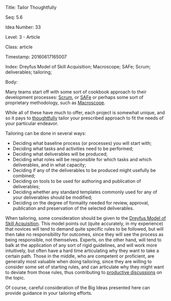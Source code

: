 Title:  Tailor Thoughtfully

Seq:    5.6

Idea Number: 33

Level:  3 - Article

Class:  article

Timestamp: 20160617165007

Index:  Dreyfus Model of Skill Acquisition; Macroscope; SAFe; Scrum; deliverables; tailoring; 

Body:

Many teams start off with some sort of cookbook approach to their development processes: <a href="https://en.wikipedia.org/wiki/Scrum_(software_development)" class="reflink" target="ref">Scrum</a>, or <a href="http://scaledagileframework.com" class="reflink" target="ref">SAFe</a> or perhaps some sort of proprietary methodology, such as <a href="https://en.wikipedia.org/wiki/Macroscope_(methodology_suite)" class="reflink" target="ref">Macroscope</a>.

While all of these have much to offer, each project is somewhat unique, and so it pays to [thoughtfully][thinking] tailor your prescribed approach to fit the needs of your particular endeavor.

Tailoring can be done in several ways:

* Deciding what baseline process (or processes) you will start with;
* Deciding what tasks and activities need to be performed;
* Deciding what deliverables will be produced;
* Deciding what roles will be responsible for which tasks and which deliverables, and in what capacity;
* Deciding if any of the deliverables to be produced might usefully be combined;
* Deciding on tools to be used for authoring and publication of deliverables;
* Deciding whether any standard templates commonly used for any of your deliverables should be modified;
* Deciding on the degree of formality needed for review, approval, publication and preservation of the selected deliverables.

When tailoring, some consideration should be given to the <a href="http://www.pagantuna.com/posts/the-dreyfus-model-of-skill-acquisition.html" class="reflink" target="ref">Dreyfus Model of Skill Acquisition</a>. This model points out (quite accurately, in my experience) that novices will tend to demand quite specific rules to be followed, but will then take no responsibility for outcomes, since they will see the process as being responsible, not themselves. Experts, on the other hand, will tend to balk at the application of any sort of rigid guidelines, and will work more intuitively, but often have a hard time articulating why they want to take a certain path. Those in the middle, who are competent or proficient, are generally most valuable when doing tailoring, since they are willing to consider some set of starting rules, and can articulate why they might want to deviate from those rules, thus contributing to [productive discussions][arguments] on the topic.

Of course, careful consideration of the Big Ideas presented here can provide guidance in your tailoring efforts.

[arguments]: have-wonderful-arguments.html
[thinking]:  this-thinking-business.html
